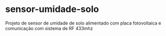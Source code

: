 # sensor-umidade-solo
Projeto de sensor de umidade de solo alimentado com placa fotovoltaica e comunicação com sistema de RF 433mhz
